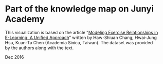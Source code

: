 # Part of the knowledge map on Junyi Academy

This visualization is based on the article “[Modeling Exercise Relationships in E-Learning: A Unified Approach](https://www.educationaldatamining.org/EDM2015/uploads/papers/paper_47.pdf)” written by Haw-Shiuan Chang, Hwai-Jung Hsu, Kuan-Ta Chen (Academia Sinica, Taiwan). The dataset was provided by the authors along with the text.



Dec 2016